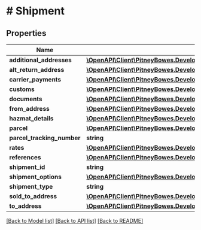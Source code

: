 # # Shipment

## Properties

Name | Type | Description | Notes
------------ | ------------- | ------------- | -------------
**additional_addresses** | [**\OpenAPI\Client\PitneyBowes.Developer.ShippingApi.Model\AdditionalAddress[]**](AdditionalAddress.md) |  | [optional] 
**alt_return_address** | [**\OpenAPI\Client\PitneyBowes.Developer.ShippingApi.Model\Address**](Address.md) |  | [optional] 
**carrier_payments** | [**\OpenAPI\Client\PitneyBowes.Developer.ShippingApi.Model\CarrierPayment[]**](CarrierPayment.md) |  | [optional] 
**customs** | [**\OpenAPI\Client\PitneyBowes.Developer.ShippingApi.Model\Customs**](Customs.md) |  | [optional] 
**documents** | [**\OpenAPI\Client\PitneyBowes.Developer.ShippingApi.Model\Document[]**](Document.md) |  | [optional] 
**from_address** | [**\OpenAPI\Client\PitneyBowes.Developer.ShippingApi.Model\Address**](Address.md) |  | 
**hazmat_details** | [**\OpenAPI\Client\PitneyBowes.Developer.ShippingApi.Model\HazmatDetails**](HazmatDetails.md) |  | [optional] 
**parcel** | [**\OpenAPI\Client\PitneyBowes.Developer.ShippingApi.Model\Parcel**](Parcel.md) |  | 
**parcel_tracking_number** | **string** |  | [optional] 
**rates** | [**\OpenAPI\Client\PitneyBowes.Developer.ShippingApi.Model\Rate[]**](Rate.md) |  | 
**references** | [**\OpenAPI\Client\PitneyBowes.Developer.ShippingApi.Model\Parameter[]**](Parameter.md) |  | [optional] 
**shipment_id** | **string** |  | [optional] 
**shipment_options** | [**\OpenAPI\Client\PitneyBowes.Developer.ShippingApi.Model\Parameter[]**](Parameter.md) |  | [optional] 
**shipment_type** | **string** |  | [optional] 
**sold_to_address** | [**\OpenAPI\Client\PitneyBowes.Developer.ShippingApi.Model\Address**](Address.md) |  | [optional] 
**to_address** | [**\OpenAPI\Client\PitneyBowes.Developer.ShippingApi.Model\Address**](Address.md) |  | 

[[Back to Model list]](../../README.md#documentation-for-models) [[Back to API list]](../../README.md#documentation-for-api-endpoints) [[Back to README]](../../README.md)


